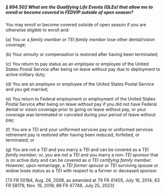 ##### § 894.502 What are the Qualifying Life Events (QLEs) that allow me to enroll or become covered in FEDVIP outside of open season? #####

You may enroll or become covered outside of open season if you are otherwise eligible to enroll and:

(a) You or a *family member or TEI family member* lose other dental/vision coverage;

(b) Your *annuity* or compensation is restored after having been terminated;

(c) You return to pay status as an *employee* or employee of the United States Postal Service after being on leave without pay due to deployment to active military duty;

(d) You are an *employee* or employee of the United States Postal Service and you get married;

(e) You return to Federal employment or employment of the United States Postal Service after being on leave without pay if you did not have Federal dental or vision coverage prior to going on leave without pay, or your coverage was terminated or canceled during your period of leave without pay;

(f) You are a *TEI* and your uniformed services pay or uniformed services retirement pay is restored after having been reduced, forfeited, or terminated; or

(g) You are not a *TEI* and you marry a *TEI* and can be covered as a *TEI family member;* or, you are not a *TEI* and you marry a non-*TEI sponsor* that is on active duty and can be covered as *a TEI certifying family member.* However, upon remarriage, a *TEI former spouse* or *TEI* surviving spouse or widow loses status as a *TEI* with respect to a former or deceased *sponsor.*

[73 FR 50184, Aug. 26, 2008, as amended at 79 FR 41405, July 16, 2014; 83 FR 58179, Nov. 19, 2018; 88 FR 47748, July 25, 2023]